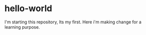 # hello-world
I'm starting this repository, Its my first.
Here i'm making change for a learning purpose.
